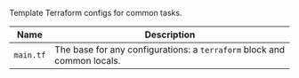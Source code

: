 Template Terraform configs for common tasks.

 Name           | Description
----------------|------------
`main.tf`       | The base for any configurations: a `terraform` block and common locals.
